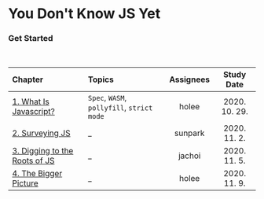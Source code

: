 # You Don't Know JS Yet

### Get Started

<br>

| Chapter | Topics | Assignees | Study Date | 
|:---|:---|:---:|:---:|
| [1. What Is Javascript?](./1_What_Is_Javascript.md) | `Spec`, `WASM`, `pollyfill`, `strict mode` | holee | 2020. 10. 29. |
| [2. Surveying JS](./2_Surveying_JS.md) | _ | sunpark | 2020. 11. 2. |
| [3. Digging to the Roots of JS](./3_Digging_to_the_Roots_of_JS.md) | _ | jachoi | 2020. 11. 5. |
| [4. The Bigger Picture](./4_The_Bigger_Picture.md) | _ | holee | 2020. 11. 9. |
